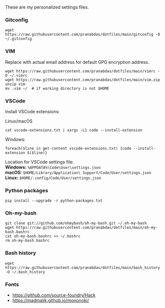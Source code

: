 These are my personalized settings files.

### Gitconfig
```console
wget https://raw.githubusercontent.com/pranabdas/dotfiles/main/gitconfig -O ~/.gitconfig
```

### VIM
Replace with actual email address for default GPG encryption address.
```console
wget https://raw.githubusercontent.com/pranabdas/dotfiles/main/vimrc -O ~/.vimrc
wget https://raw.githubusercontent.com/pranabdas/dotfiles/main/vim.zip
unzip vim
mv .vim ~/  # if working directory is not $HOME
```

### VSCode
Install VSCode extensions:

Linux/macOS
```console
cat vscode-extensions.txt | xargs -L1 code --install-extension
```

Windows:
```console
foreach($line in get-content vscode-extensions.txt) {code --install-extension $($line)}
```

Location for VSCode settings file: <br/>
**Windows:** `%APPDATA%\Code\User\settings.json` <br/>
**macOS:** `$HOME/Library/Application\ Support/Code/User/settings.json` <br/>
**Linux:** `$HOME/.config/Code/User/settings.json`

### Python packages
```console
pip install --upgrade -r python-packages.txt
```

### Oh-my-bash
```console
git clone git://github.com/ohmybash/oh-my-bash.git ~/.oh-my-bash
wget https://raw.githubusercontent.com/pranabdas/dotfiles/main/oh-my-bash.bashrc
cat oh-my-bash.bashrc >> ~/.bashrc
rm oh-my-bash.bashrc
```

### Bash history
```console
wget https://raw.githubusercontent.com/pranabdas/dotfiles/main/bash_history -O ~/.bash_history
```

### Fonts
- <https://github.com/source-foundry/Hack>
- <https://madmalik.github.io/mononoki/>
